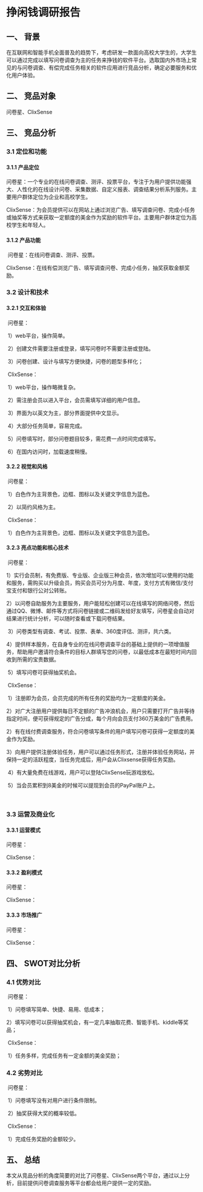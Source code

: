 # 挣闲钱调研报告

## 一、 背景

​	在互联网和智能手机全面普及的趋势下，考虑研发一款面向高校大学生的，大学生可以通过完成以填写问卷调查为主的任务来挣钱的软件平台。选取国内外市场上常见的与问卷调查、有偿完成任务相关的软件应用进行竞品分析，确定必要服务和优化用户体验。



## 二、 竞品对象

问卷星、ClixSense



## 三、 竞品分析

### 3.1 定位和功能

#### 3.1.1 产品定位

​	问卷星：一个专业的在线问卷调查、测评、投票平台，专注于为用户提供功能强大、人性化的在线设计问卷、采集数据、自定义报表、调查结果分析系列服务。主要用户群体定位为企业和高校学生。

​	ClixSense：为会员提供可以在网站上通过浏览广告、填写调查问卷、完成小任务或抽奖等方式来获取一定额度的美金作为奖励的软件平台。主要用户群体定位为高校学生和年轻人。



#### 3.1.2 产品功能

​	问卷星：在线问卷调查、测评、投票。

​	ClixSense：在线有偿浏览广告、填写调查问卷、完成小任务，抽奖获取金额奖励。



### 3.2 设计和技术

#### 3.2.1 交互和体验

​	问卷星：

​		1）web平台，操作简单。

​		2）创建文件需要注册或登录，填写问卷时不需要注册或登陆。

​		3）问卷创建、设计与填写方便快捷，问卷的题型多样化；



​	ClixSense：

​		1）web平台，操作略微复杂。

​		2）需注册会员以进入平台，会员需填写详细的用户信息。

​		3）界面为以英文为主，部分界面提供中文显示。

​		4）大部分任务简单，容易完成。	

​		5）问卷填写时，部分问卷题目较多，需花费一点时间完成填写。	

​		6）在国内访问时，加载速度稍慢。		    



#### 3.2.2 视觉和风格

​	问卷星：

​		1）白色作为主背景色，边框、图标以及关键文字信息为蓝色。

​		2）以简约风格为主。



​	ClixSense：

​		1）白色作为主背景色，边框、图标以及关键文字信息为蓝色。



#### 3.2.3 亮点功能和核心技术

​	问卷星：

​		1）实行会员制，有免费版、专业版、企业版三种会员，依次增加可以使用的功能和服务，需购买以升级会员，购买会员可分为月度、年度，支付方式有微信/支付宝支付和银行公对公转账。

​		2）以问卷自助服务为主要服务，用户能轻松创建可以在线填写的网络问卷，然后通过QQ、微博、邮件等方式将问卷链接或二维码发给好友填写，问卷星会自动对结果进行统计分析，可以随时查看或下载问卷结果。

​		3）问卷类型有调查、考试、投票、表单、360度评估、测评，共六类。

​		4）提供样本服务，在自身专业的在线问卷调查平台的基础上提供的一项增值服务，帮助用户邀请符合条件的目标人群填写您的问卷，以最低成本在最短时间内回收到所需的宝贵数据。

​		5）填写问卷可获得抽奖机会。



​	ClixSense：

​		1）注册即为会员，会员完成的所有任务的奖励均为一定额度的美金。

​		2）对广大注册用户提供每日不定额的广告冲浪机会，用户只需要打开广告并等待指定时间，便可获得规定的广告分成，每个月向会员支付360万美金的广告费用。

​		2）有在线付费调查服务，符合问卷填写条件的用户填写问卷可获得一定额度的美金作为奖励。

​		3）向用户提供注册体验任务，用户可以通过任务形式，注册并体验任务网站，并保持一定的活跃程度，当任务完成后，用户会从Clixsense获得任务奖励。

​		4）有大量免费在线游戏，用户可以登陆ClixSense玩游戏放松。

​		5）当会员累积到8美金的时候可以提现到会员的PayPal账户上。



​		

### 3.3 运营及商业化

#### 3.3.1 运营模式

问卷星：

ClixSense：



#### 3.3.2 盈利模式

问卷星：

ClixSense：



#### 3.3.3 市场推广

问卷星：

ClixSense：





## 四、 SWOT对比分析

### 4.1 优势对比

​	问卷星：

​		1）问卷填写简单、快捷、易用、低成本；

​		2）填写问卷可以获得抽奖机会，有一定几率抽取花费、智能手机、kiddle等奖品；



​	ClixSense：

​		1）任务多样，完成任务有一定金额的美金奖励；





### 4.2 劣势对比

​	问卷星：

​		1）问卷填写没有对用户进行条件限制。

​		2）抽奖获得大奖的概率较低。



​	ClixSense：

​		1）完成任务奖励的金额较少。





## 五、 总结

​	本文从竞品分析的角度简要的对比了问卷星、ClixSense两个平台，通过以上分析，目前提供问卷调查服务等平台都会给用户提供一定的奖励。